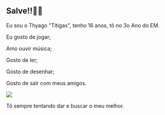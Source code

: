 ## Salve!!🤡🦦

 Eu sou o Thyago "Titigas", tenho 16 anos, tô no 3o Ano do EM.
 
 Eu gosto de jogar;

 Amo ouvir música;

 Gosto de ler;

 Gosto de desenhar;

 Gosto de sair com meus amigos.

 ![](https://media.tenor.com/r5njqeos9y4AAAAC/monkey-singe.gif)

  Tô sempre tentando dar e buscar o meu melhor.
 

 
 
 
